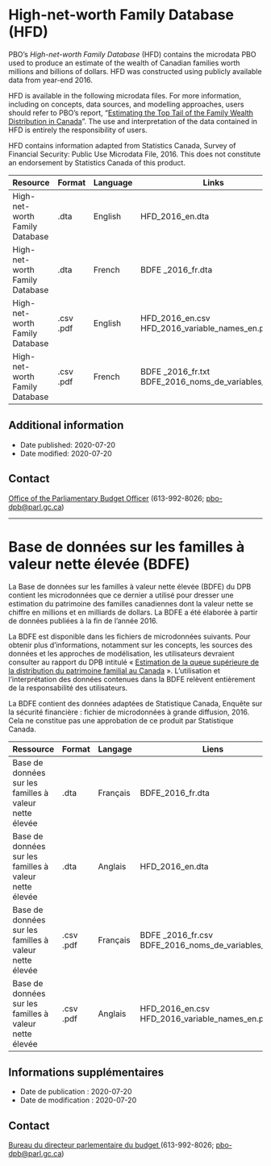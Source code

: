 # High-net-worth Family Database (HFD)
PBO’s *High-net-worth Family Database* (HFD) contains the microdata PBO used to produce an estimate of the wealth of Canadian families worth millions and billions of dollars. HFD was constructed using publicly available data from year-end 2016. 

HFD is available in the following microdata files. For more information, including on concepts, data sources, and modelling approaches, users should refer to PBO’s report, “[Estimating the Top Tail of the Family Wealth Distribution in Canada](https://www.pbo-dpb.gc.ca/web/default/files/Documents/Reports/RP-2021-007-S/RP-2021-007-S_en.pdf)”. The use and interpretation of the data contained in HFD is entirely the responsibility of users.

HFD contains information adapted from Statistics Canada, Survey of Financial Security: Public Use Microdata File, 2016. This does not constitute an endorsement by Statistics Canada of this product.

|Resource|Format|Language|Links|
|--- |--- |--- |--- |
|High-net-worth Family Database|.dta|English|HFD_2016_en.dta|
|High-net-worth Family Database|.dta|French|BDFE _2016_fr.dta|
|High-net-worth Family Database|.csv<br>.pdf|English|HFD_2016_en.csv<br>HFD_2016_variable_names_en.pdf|
|High-net-worth Family Database|.csv<br>.pdf|French|BDFE _2016_fr.txt<br>BDFE_2016_noms_de_variables_fr.pdf|

## Additional information
 - Date published: 2020-07-20
 - Date modified: 2020-07-20

## Contact
[Office of the Parliamentary Budget Officer](https://www.pbo-dpb.gc.ca) 
(613-992-8026; pbo-dpb@parl.gc.ca)

----------

# Base de données sur les familles à valeur nette élevée (BDFE)

La Base de données sur les familles à valeur nette élevée (BDFE) du DPB contient les microdonnées que ce dernier a utilisé pour dresser une estimation du patrimoine des familles canadiennes dont la valeur nette se chiffre en millions et en milliards de dollars. La BDFE a été élaborée à partir de données publiées à la fin de l’année 2016.

La BDFE est disponible dans les fichiers de microdonnées suivants. Pour obtenir plus d’informations, notamment sur les concepts, les sources des données et les approches de modélisation, les utilisateurs devraient consulter au rapport du DPB intitulé « [Estimation de la queue supérieure de la distribution du patrimoine familial au Canada](https://www.pbo-dpb.gc.ca/web/default/files/Documents/Reports/RP-2021-007-S/RP-2021-007-S_fr.pdf) ». L’utilisation et l’interprétation des données contenues dans la BDFE relèvent entièrement de la responsabilité des utilisateurs.

La BDFE contient des données adaptées de Statistique Canada, Enquête sur la sécurité financière : fichier de microdonnées à grande diffusion, 2016. Cela ne constitue pas une approbation de ce produit par Statistique Canada. 

|Ressource|Format|Langage|Liens|
|--- |--- |--- |--- |
|Base de données sur les familles à valeur nette élevée|.dta|Français|BDFE_2016_fr.dta|
|Base de données sur les familles à valeur nette élevée|.dta|Anglais|HFD_2016_en.dta|
|Base de données sur les familles à valeur nette élevée|.csv<br>.pdf|Français|BDFE _2016_fr.csv<br>BDFE_2016_noms_de_variables_fr.pdf|
|Base de données sur les familles à valeur nette élevée|.csv<br>.pdf|Anglais|HFD_2016_en.csv<br>HFD_2016_variable_names_en.pdf|

## Informations supplémentaires

 - Date de publication : 2020-07-20
 - Date de modification : 2020-07-20

## Contact
[Bureau du directeur parlementaire du budget ](https://www.pbo-dpb.gc.ca) 
(613-992-8026; pbo-dpb@parl.gc.ca)
